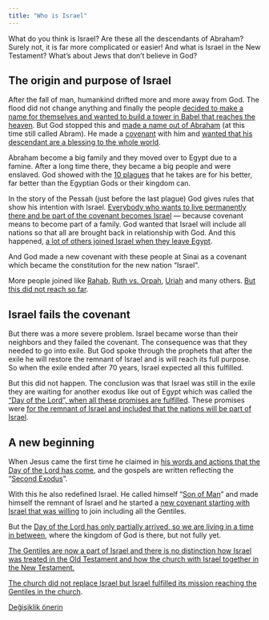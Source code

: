 ```yaml
---
title: "Who is Israel"
---
```



What do you think is Israel? Are these all the descendants of Abraham? Surely not, it is far more complicated or easier! And what is Israel in the New Testament? What’s about Jews that don’t believe in God?


## The origin and purpose of Israel

<a name="1bcd"></a>
After the fall of man, humankind drifted more and more away from God. The flood did not change anything and finally the people [decided to make a name for themselves and wanted to build a tower in Babel that reaches the heaven](https://www.bibleserver.com/NIV/Genesis11%3A1-10). But God stopped this and [made a name out of Abraham](https://www.bibleserver.com/NIV/Genesis12%3A1-2) (at this time still called Abram). He made a [covenant](../../../background/israel/expl/gods-covenant) with him and [wanted that his descendant are a blessing to the whole world](https://www.bibleserver.com/NIV/Genesis12%3A3).

Abraham become a big family and they moved over to Egypt due to a famine. After a long time there, they became a big people and were enslaved. God showed with the [10 plagues](../../../bible/exodus/expl/the-plagues-in-egypt) that he takes are for his better, far better than the Egyptian Gods or their kingdom can.

In the story of the Pessah (just before the last plague) God gives rules that show his intention with Israel. [Everybody who wants to live permanently there and be part of the covenant becomes Israel](https://www.bibleserver.com/NIV/Exodus12%3A48-49) — because covenant means to become part of a family. God wanted that Israel will include all nations so that all are brought back in relationship with God. And this happened, [a lot of others joined Israel when they leave Egypt](https://www.bibleserver.com/NIV/Exodus12%3A38).

And God made a new covenant with these people at Sinai as a covenant which became the constitution for the new nation “Israel”.

More people joined like [Rahab](https://www.bibleserver.com/NIV/Joshua2), [Ruth vs. Orpah](https://www.bibleserver.com/NIV/Ruth1), [Uriah](https://www.bibleserver.com/NIV/2%20Samuel11%3A3) and many others. [But this did not reach so far](https://www.bibleserver.com/NIV/Matthew23%3A15).


## Israel fails the covenant

<a name="7249"></a>
But there was a more severe problem. Israel became worse than their neighbors and they failed the covenant. The consequence was that they needed to go into exile. But God spoke through the prophets that after the exile he will restore the remnant of Israel and is will reach its full purpose. So when the exile ended after 70 years, Israel expected all this fulfilled.

But this did not happen. The conclusion was that Israel was still in the exile they are waiting for another exodus like out of Egypt which was called the [“Day of the Lord”, when all these promises are fulfilled](../../../background/israel/expl/the-day-of-the-lord). These promises were [for the remnant of Israel and included that the nations will be part of Israel](../../../background/israel/expl/the-remnant-of-israel).


## A new beginning

<a name="a1e0"></a>
When Jesus came the first time he claimed in [his words and actions that the Day of the Lord has come](../../../background/israel/expl/jesus-and-the-covenant), and the gospels are written reflecting the “[Second Exodus](../../../background/israel/expl/the-second-exodus)”.

With this he also redefined Israel. He called himself “[Son of Man](../../../bible/daniel/expl/the-son-of-man-and-the-remnant)” and made himself the remnant of Israel and he started a [new covenant starting with Israel that was willing](https://www.bibleserver.com/NIV/Matthew15%3A24) to join including all the Gentiles.

But the [Day of the Lord has only partially arrived, so we are living in a time in between](../../../background/israel/expl/jesus-and-the-covenant#e3c4), where the kingdom of God is there, but not fully yet.

[The Gentiles are now a part of Israel and there is no distinction how Israel was treated in the Old Testament and how the church with Israel together in the New Testament.](../../../background/israel/expl/the-church-is-part-of-israel)

[The church did not replace Israel but Israel fulfilled its mission reaching the Gentiles in the church](https://www.bibleserver.com/NIV/Romans9).






[Değişiklik önerin](https://github.com/revelation-today/revelation-today/blob/main/exampleSite/content/docs/background/israel/expl/who-is-israel.md)

